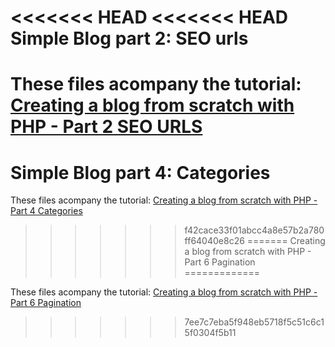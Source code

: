 <<<<<<< HEAD
<<<<<<< HEAD
Simple Blog part 2: SEO urls
=============

These files acompany the tutorial: [Creating a blog from scratch with PHP - Part 2 SEO URLS](http://daveismyname.com/creating-a-blog-from-scratch-with-php-part-2-seo-urls-bp)
=======
Simple Blog part 4: Categories
=============

These files acompany the tutorial: [Creating a blog from scratch with PHP - Part 4 Categories](http://daveismyname.com/creating-a-blog-from-scratch-with-php-part-4-categories-bp)
>>>>>>> f42cace33f01abcc4a8e57b2a780ff64040e8c26
=======
Creating a blog from scratch with PHP - Part 6 Pagination
=============

These files acompany the tutorial: [Creating a blog from scratch with PHP - Part 6 Pagination](http://daveismyname.com/creating-a-blog-from-scratch-with-php-part-6-pagination-bp)
>>>>>>> 7ee7c7eba5f948eb5718f5c51c6c15f0304f5b11
